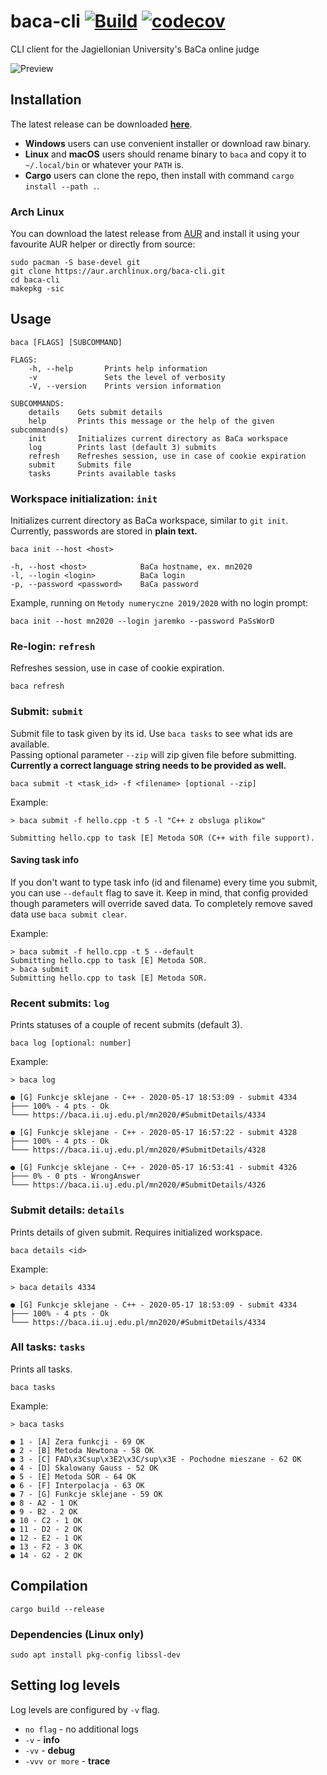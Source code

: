 # baca-cli [![Build](https://github.com/hjaremko/baca-cli/actions/workflows/build.yml/badge.svg)](https://github.com/hjaremko/baca-cli/actions/workflows/build.yml) [![codecov](https://codecov.io/gh/hjaremko/baca-cli/branch/master/graph/badge.svg?token=CP9EWDCOMV)](https://codecov.io/gh/hjaremko/baca-cli)

CLI client for the Jagiellonian University's BaCa online judge

![Preview](https://i.imgur.com/xOAHuXk.png)

## Installation

The latest release can be downloaded **[here](https://github.com/hjaremko/baca-cli/releases)**.

- **Windows** users can use convenient installer or download raw binary.
- **Linux** and **macOS** users should rename binary to `baca` and copy it to `~/.local/bin` or whatever your `PATH` is.
- **Cargo** users can clone the repo, then install with command  `cargo install --path .`.

### Arch Linux
You can download the latest release from [AUR](https://aur.archlinux.org/packages/baca-cli) and install it using your favourite AUR helper or directly from source:
```
sudo pacman -S base-devel git
git clone https://aur.archlinux.org/baca-cli.git
cd baca-cli
makepkg -sic
```

## Usage

```
baca [FLAGS] [SUBCOMMAND]
```

```
FLAGS:
    -h, --help       Prints help information
    -v               Sets the level of verbosity
    -V, --version    Prints version information

SUBCOMMANDS:
    details    Gets submit details
    help       Prints this message or the help of the given subcommand(s)
    init       Initializes current directory as BaCa workspace
    log        Prints last (default 3) submits
    refresh    Refreshes session, use in case of cookie expiration
    submit     Submits file
    tasks      Prints available tasks
```

### Workspace initialization: `init`

Initializes current directory as BaCa workspace, similar to `git init`. Currently, passwords are stored in **plain
text.**

```
baca init --host <host>
```

```
-h, --host <host>            BaCa hostname, ex. mn2020
-l, --login <login>          BaCa login
-p, --password <password>    BaCa password
```

Example, running on `Metody numeryczne 2019/2020` with no login prompt:

```
baca init --host mn2020 --login jaremko --password PaSsWorD
```

### Re-login: `refresh`

Refreshes session, use in case of cookie expiration.

```
baca refresh
```

### Submit: `submit`

Submit file to task given by its id. Use `baca tasks` to see what ids are available.  
Passing optional parameter `--zip` will zip given file before submitting.  
**Currently a correct language string needs to be provided as well.**

```
baca submit -t <task_id> -f <filename> [optional --zip]
```

Example:

```
> baca submit -f hello.cpp -t 5 -l "C++ z obsluga plikow"

Submitting hello.cpp to task [E] Metoda SOR (C++ with file support).
```

#### Saving task info

If you don't want to type task info (id and filename) every time you submit, you can use `--default` flag to save it.
Keep in mind, that config provided though parameters will override saved data. To completely remove saved data
use `baca submit clear`.

Example:

```
> baca submit -f hello.cpp -t 5 --default
Submitting hello.cpp to task [E] Metoda SOR.
> baca submit
Submitting hello.cpp to task [E] Metoda SOR.
```

### Recent submits: `log`

Prints statuses of a couple of recent submits (default 3).

```
baca log [optional: number]
```

Example:

```
> baca log

● [G] Funkcje sklejane - C++ - 2020-05-17 18:53:09 - submit 4334
├─── 100% - 4 pts - Ok
└─── https://baca.ii.uj.edu.pl/mn2020/#SubmitDetails/4334

● [G] Funkcje sklejane - C++ - 2020-05-17 16:57:22 - submit 4328
├─── 100% - 4 pts - Ok
└─── https://baca.ii.uj.edu.pl/mn2020/#SubmitDetails/4328

● [G] Funkcje sklejane - C++ - 2020-05-17 16:53:41 - submit 4326
├─── 0% - 0 pts - WrongAnswer
└─── https://baca.ii.uj.edu.pl/mn2020/#SubmitDetails/4326
```

### Submit details: `details`

Prints details of given submit. Requires initialized workspace.

```
baca details <id>
```

Example:

```
> baca details 4334

● [G] Funkcje sklejane - C++ - 2020-05-17 18:53:09 - submit 4334
├─── 100% - 4 pts - Ok
└─── https://baca.ii.uj.edu.pl/mn2020/#SubmitDetails/4334
```

### All tasks: `tasks`

Prints all tasks.

```
baca tasks
```

Example:

```
> baca tasks

● 1 - [A] Zera funkcji - 69 OK
● 2 - [B] Metoda Newtona - 58 OK
● 3 - [C] FAD\x3Csup\x3E2\x3C/sup\x3E - Pochodne mieszane - 62 OK
● 4 - [D] Skalowany Gauss - 52 OK
● 5 - [E] Metoda SOR - 64 OK
● 6 - [F] Interpolacja - 63 OK
● 7 - [G] Funkcje sklejane - 59 OK
● 8 - A2 - 1 OK
● 9 - B2 - 2 OK
● 10 - C2 - 1 OK
● 11 - D2 - 2 OK
● 12 - E2 - 1 OK
● 13 - F2 - 3 OK
● 14 - G2 - 2 OK
```

## Compilation

```
cargo build --release
```

### Dependencies (Linux only)

```
sudo apt install pkg-config libssl-dev
```

## Setting log levels

Log levels are configured by `-v` flag.

- `no flag` - no additional logs
- `-v` - **info**
- `-vv` - **debug**
- `-vvv or more` - **trace**
